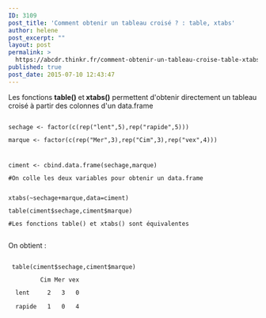 ```yaml
---
ID: 3109
post_title: 'Comment obtenir un tableau croisé ? : table, xtabs'
author: helene
post_excerpt: ""
layout: post
permalink: >
  https://abcdr.thinkr.fr/comment-obtenir-un-tableau-croise-table-xtabs/
published: true
post_date: 2015-07-10 12:43:47
---
```

<p>Les fonctions <b>table() </b>et<b> xtabs()</b> permettent d'obtenir directement un tableau croisé à partir des colonnes d'un data.frame</p><p></p><p> <pre><code><br />sechage &lt;- factor(c(rep("lent",5),rep("rapide",5)))</p><p>marque &lt;- factor(c(rep("Mer",3),rep("Cim",3),rep("vex",4)))</p><p> </p><p>ciment &lt;- cbind.data.frame(sechage,marque)</p><p>#On colle les deux variables pour obtenir un data.frame<br /> </p><p>xtabs(~sechage+marque,data=ciment) </p><p>table(ciment$sechage,ciment$marque)</p><p>#Les fonctions table() et xtabs() sont équivalentes</p><p></code></pre> </p><p>On obtient :</p><p> <pre><code><br /> table(ciment$sechage,ciment$marque)  </p><p>         Cim Mer vex</p><p>  lent     2   3   0</p><p>  rapide   1   0   4<br /> <br /></code></pre>   </p>